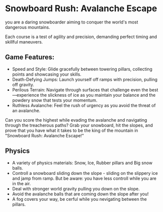 # Snowboard Rush: Avalanche Escape
you are a daring snowboarder aiming to conquer the world's most dangerous mountains. 

Each course is a test of agility and precision, demanding perfect timing and skillful maneuvers.

## Game Features:
 - Speed and Style: Glide gracefully between towering pillars, collecting points and showcasing your skills.
 - Death-Defying Jumps: Launch yourself off ramps with precision, pulling off gravity.
 - Perilous Terrain: Navigate through surfaces that challenge even the best—experience the slickness of ice as you maintain your balance and the powdery snow that tests your momentum.
 - Ruthless Avalanche: Feel the rush of urgency as you avoid the threat of an avalanche.

Can you score the highest while evading the avalanche and navigating through the treacherous paths? Grab your snowboard, hit the slopes, and prove that you have what it takes to be the king of the mountain in "Snowboard Rush: Avalanche Escape!" 

## Physics
- A variety of physics materials: Snow, Ice, Rubber pillars and Big snow balls.
- Controll a snowboard sliding down the slope - sliding on the slippery ice and jamp from ramp. But be aware: you have less controll while you are in the air.
- Deal with stronger world gravity pulling you down on the slope.
- Avoid the avalanche balls that are coming down the slope after you!
- A fog covers your way, be cerful while you nevigating between the pillars.


 
